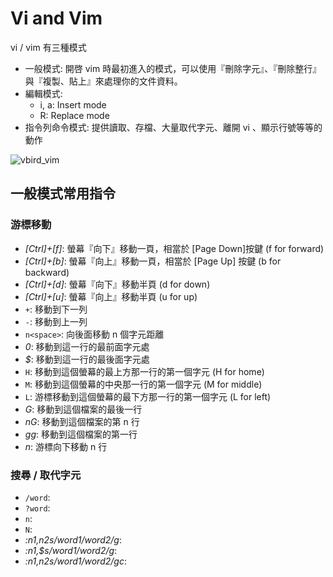 # Vi and Vim

vi / vim 有三種模式

- 一般模式: 開啓 vim 時最初進入的模式，可以使用『刪除字元』、『刪除整行』與『複製、貼上』來處理你的文件資料。
- 編輯模式:
  - i, a: Insert mode
  - R: Replace mode
- 指令列命令模式: 提供讀取、存檔、大量取代字元、離開 vi 、顯示行號等等的動作

![vbird_vim](http://linux.vbird.org/linux_basic/0310vi//vi-mode.gif)

## 一般模式常用指令

### 游標移動

- *[Ctrl]+[f]*: 螢幕『向下』移動一頁，相當於 [Page Down]按鍵 (f for forward)
- *[Ctrl]+[b]*: 螢幕『向上』移動一頁，相當於 [Page Up] 按鍵 (b for backward)
- *[Ctrl]+[d]*: 螢幕『向下』移動半頁 (d for down)
- *[Ctrl]+[u]*: 螢幕『向上』移動半頁 (u for up)
- `+`: 移動到下一列
- `-`: 移動到上一列
- `n<space>`: 向後面移動 n 個字元距離
- *0*: 移動到這一行的最前面字元處
- *$*: 移動到這一行的最後面字元處
- `H`: 移動到這個螢幕的最上方那一行的第一個字元 (H for home)
- `M`: 移動到這個螢幕的中央那一行的第一個字元 (M for middle)
- `L`: 游標移動到這個螢幕的最下方那一行的第一個字元 (L for left)
- *G*: 移動到這個檔案的最後一行
- *nG*: 移動到這個檔案的第 n 行
- *gg*: 移動到這個檔案的第一行
- *n<Enter>*: 游標向下移動 n 行

### 搜尋 / 取代字元

- `/word`:
- `?word`:
- `n`:
- `N`:
- *:n1,n2s/word1/word2/g*:
- *:n1,$s/word1/word2/g*:
- *:n1,n2s/word1/word2/gc*:


